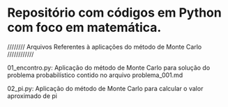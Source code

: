 # Repositório com códigos em Python com foco em matemática.

//////// Arquivos Referentes à aplicações do método de Monte Carlo ////////////

01_encontro.py:
    Aplicação do método de Monte Carlo para solução do problema probabilístico contido no arquivo problema_001.md
    
02_pi.py:
    Aplicação do método de Monte Carlo para calcular o valor aproximado de pi

